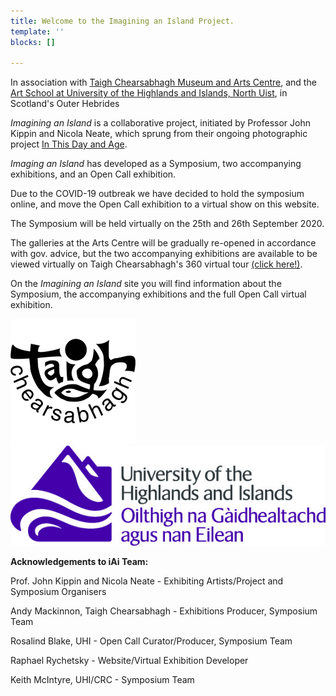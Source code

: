 ```yaml
---
title: Welcome to the Imagining an Island Project.
template: ''
blocks: []

---
```

In association with [Taigh Chearsabhagh Museum and Arts Centre](https://www.taigh-chearsabhagh.org "Taigh Chearsabhagh"), and the [Art School at University of the Highlands and Islands, North Uist](https://www.instagram.com/artschoolhebrides/?hl=en "Art School Hebrides"), in Scotland's Outer Hebrides

_Imagining an Island_ is a collaborative project, initiated by Professor John Kippin and Nicola Neate, which sprung from their ongoing photographic project [In This Day and Age](https://inthisdayandage.org "In This Day and Age").

_Imaging an Island_ has developed as a Symposium, two accompanying exhibitions, and an Open Call exhibition. 

Due to the COVID-19 outbreak we have decided to hold the symposium online, and move the Open Call exhibition to a virtual show on this website. 

The Symposium will be held virtually on the 25th and 26th September 2020.

The galleries at the Arts Centre will be gradually re-opened in accordance with gov. advice, but the two accompanying exhibitions are available to be viewed virtually on Taigh Chearsabhagh's 360 virtual tour [(click here!)](https://www.taigh-chearsabhagh.org/tcvr360storage/now/?lang=en "Exhibitions virtual").

On the _Imagining an Island_ site you will find information about the Symposium, the accompanying exhibitions and the full Open Call virtual exhibition.

![](/src/images/cropped-tc-favicon-200x200.png) ![](/src/images/uhi-logo_cmyk.jpg)

**Acknowledgements to iAi Team:**

Prof. John Kippin and Nicola Neate - Exhibiting Artists/Project and Symposium Organisers

Andy Mackinnon, Taigh Chearsabhagh - Exhibitions Producer, Symposium Team

Rosalind Blake, UHI - Open Call Curator/Producer, Symposium Team

Raphael Rychetsky - Website/Virtual Exhibition Developer

Keith McIntyre, UHI/CRC - Symposium Team